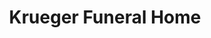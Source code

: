 ---
title: "Krueger Funeral Home"
url: /blue-island/krueger-funeral-home/
shop: funeral directors
---